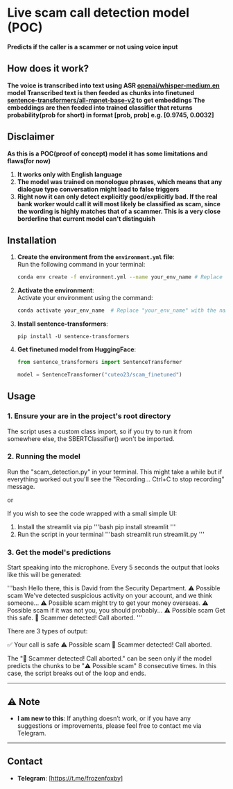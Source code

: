 
# Live scam call detection model (POC)

**Predicts if the caller is a scammer or not using voice input**

## How does it work?

**The voice is transcribed into text using ASR [openai/whisper-medium.en](https://huggingface.co/openai/whisper-medium.en) model**
**Transcribed text is then feeded as chunks into finetuned [sentence-transformers/all-mpnet-base-v2](https://huggingface.co/sentence-transformers/all-mpnet-base-v2) to get embeddings**
**The embeddings are then feeded into trained classifier that returns probability(prob for short) in format [prob, prob] e.g. [0.9745, 0.0032]**

## Disclaimer
**As this is a POC(proof of concept) model it has some limitations and flaws(for now)**

1. **It works only with English language**
2. **The model was trained on monologue phrases, which means that any dialogue type conversation might lead to false triggers**
3. **Right now it can only detect explicitly good/explicitly bad. If the real bank worker would call it will most likely be classified as scam, since the wording is highly matches that of a scammer. This is a very close borderline that current model can't distinguish**

##  Installation

1. **Create the environment from the `environment.yml` file**:  
   Run the following command in your terminal:
   ```bash
   conda env create -f environment.yml --name your_env_name # Replace "your_env_name" with a new name
   ```

2. **Activate the environment**:  
   Activate your environment using the command:
   ```bash
   conda activate your_env_name  # Replace "your_env_name" with the name you created in the previous step
   ```
3. **Install sentence-transformers**:
   ```
   pip install -U sentence-transformers
   ```
4. **Get finetuned model from HuggingFace**:
   ```python
   from sentence_transformers import SentenceTransformer
   
   model = SentenceTransformer("cuteo23/scam_finetuned")

## Usage

### 1. Ensure your are in the project's root directory

The script uses a custom class import, so if you try to run it from somewhere else, the SBERTClassifier() won't be imported.

### 2. Running the model

Run the "scam_detection.py" in your terminal. This might take a while but if everything worked out you'll see the "Recording... Ctrl+C to stop recording" message.

or

If you wish to see the code wrapped with a small simple UI:
1. Install the streamlit via pip
'''bash
pip install streamlit
'''
2. Run the script in your terminal
'''bash
streamlit run streamlit.py
'''

### 3. Get the model's predictions

Start speaking into the microphone. Every 5 seconds the output that looks like this will be generated:

'''bash
 Hello there, this is David from the Security Department.
⚠️ Possible scam
 We've detected suspicious activity on your account, and we think someone...
⚠️ Possible scam
 might try to get your money overseas.
⚠️ Possible scam
 if it was not you, you should probably...
⚠️ Possible scam
 Get this safe.
🚨 Scammer detected! Call aborted.
'''

There are 3 types of output:

✅ Your call is safe
⚠️ Possible scam
🚨 Scammer detected! Call aborted.

The "🚨 Scammer detected! Call aborted." can be seen only if the model predicts the chunks to be "⚠️ Possible scam" 8 consecutive times. In this case, the script breaks out of the loop and ends.

---

## ⚠️ Note

- **I am new to this**: If anything doesn’t work, or if you have any suggestions or improvements, please feel free to contact me via Telegram.

---

##  Contact

- **Telegram**: [https://t.me/frozenfoxby]
